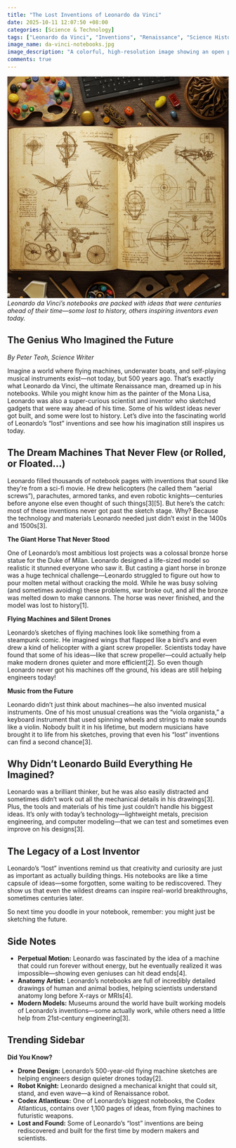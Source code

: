 ```yaml
---
title: "The Lost Inventions of Leonardo da Vinci"
date: 2025-10-11 12:07:50 +08:00
categories: [Science & Technology]
tags: ["Leonardo da Vinci", "Inventions", "Renaissance", "Science History", "Engineering", "Teen Science"]
image_name: da-vinci-notebooks.jpg
image_description: "A colorful, high-resolution image showing an open page from one of Leonardo da Vinci’s notebooks, filled with detailed sketches of flying machines, gears, and anatomical drawings. The background features a mix of Renaissance art tools and modern tech gadgets, highlighting the bridge between past and future."
comments: true
---
```



![Leonardo da Vinci’s notebooks are packed with ideas that were centuries ahead of their time—some lost to history, others inspiring inventors even today.](/assets/images/da-vinci-notebooks.jpg)
*Leonardo da Vinci’s notebooks are packed with ideas that were centuries ahead of their time—some lost to history, others inspiring inventors even today.*

<!-- Image Description: A colorful, high-resolution image showing an open page from one of Leonardo da Vinci’s notebooks, filled with detailed sketches of flying machines, gears, and anatomical drawings. The background features a mix of Renaissance art tools and modern tech gadgets, highlighting the bridge between past and future. -->


## The Genius Who Imagined the Future

*By Peter Teoh, Science Writer*

Imagine a world where flying machines, underwater boats, and self-playing musical instruments exist—not today, but 500 years ago. That’s exactly what Leonardo da Vinci, the ultimate Renaissance man, dreamed up in his notebooks. While you might know him as the painter of the Mona Lisa, Leonardo was also a super-curious scientist and inventor who sketched gadgets that were way ahead of his time. Some of his wildest ideas never got built, and some were lost to history. Let’s dive into the fascinating world of Leonardo’s “lost” inventions and see how his imagination still inspires us today.

## The Dream Machines That Never Flew (or Rolled, or Floated…)

Leonardo filled thousands of notebook pages with inventions that sound like they’re from a sci-fi movie. He drew helicopters (he called them “aerial screws”), parachutes, armored tanks, and even robotic knights—centuries before anyone else even thought of such things[3][5]. But here’s the catch: most of these inventions never got past the sketch stage. Why? Because the technology and materials Leonardo needed just didn’t exist in the 1400s and 1500s[3].

**The Giant Horse That Never Stood**

One of Leonardo’s most ambitious lost projects was a colossal bronze horse statue for the Duke of Milan. Leonardo designed a life-sized model so realistic it stunned everyone who saw it. But casting a giant horse in bronze was a huge technical challenge—Leonardo struggled to figure out how to pour molten metal without cracking the mold. While he was busy solving (and sometimes avoiding) these problems, war broke out, and all the bronze was melted down to make cannons. The horse was never finished, and the model was lost to history[1].

**Flying Machines and Silent Drones**

Leonardo’s sketches of flying machines look like something from a steampunk comic. He imagined wings that flapped like a bird’s and even drew a kind of helicopter with a giant screw propeller. Scientists today have found that some of his ideas—like that screw propeller—could actually help make modern drones quieter and more efficient[2]. So even though Leonardo never got his machines off the ground, his ideas are still helping engineers today!

**Music from the Future**

Leonardo didn’t just think about machines—he also invented musical instruments. One of his most unusual creations was the “viola organista,” a keyboard instrument that used spinning wheels and strings to make sounds like a violin. Nobody built it in his lifetime, but modern musicians have brought it to life from his sketches, proving that even his “lost” inventions can find a second chance[3].

## Why Didn’t Leonardo Build Everything He Imagined?

Leonardo was a brilliant thinker, but he was also easily distracted and sometimes didn’t work out all the mechanical details in his drawings[3]. Plus, the tools and materials of his time just couldn’t handle his biggest ideas. It’s only with today’s technology—lightweight metals, precision engineering, and computer modeling—that we can test and sometimes even improve on his designs[3].

## The Legacy of a Lost Inventor

Leonardo’s “lost” inventions remind us that creativity and curiosity are just as important as actually building things. His notebooks are like a time capsule of ideas—some forgotten, some waiting to be rediscovered. They show us that even the wildest dreams can inspire real-world breakthroughs, sometimes centuries later.

So next time you doodle in your notebook, remember: you might just be sketching the future.

## Side Notes

- **Perpetual Motion:** Leonardo was fascinated by the idea of a machine that could run forever without energy, but he eventually realized it was impossible—showing even geniuses can hit dead ends[4].
- **Anatomy Artist:** Leonardo’s notebooks are full of incredibly detailed drawings of human and animal bodies, helping scientists understand anatomy long before X-rays or MRIs[4].
- **Modern Models:** Museums around the world have built working models of Leonardo’s inventions—some actually work, while others need a little help from 21st-century engineering[3].

## Trending Sidebar

**Did You Know?**

- **Drone Design:** Leonardo’s 500-year-old flying machine sketches are helping engineers design quieter drones today[2].
- **Robot Knight:** Leonardo designed a mechanical knight that could sit, stand, and even wave—a kind of Renaissance robot.
- **Codex Atlanticus:** One of Leonardo’s biggest notebooks, the Codex Atlanticus, contains over 1,100 pages of ideas, from flying machines to futuristic weapons.
- **Lost and Found:** Some of Leonardo’s “lost” inventions are being rediscovered and built for the first time by modern makers and scientists.
